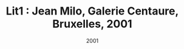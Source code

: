 ---
customId: "L1"
type: "lit"
cat: "C"
date: "2001"
title: "Lit1 : Jean Milo, Galerie Centaure, Bruxelles, 2001"
---